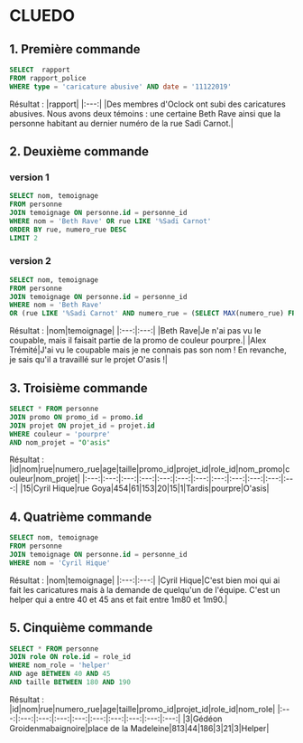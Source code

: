 # CLUEDO

## 1. Première commande

```sql
SELECT  rapport
FROM rapport_police
WHERE type = 'caricature abusive' AND date = '11122019'
```

Résultat :
|rapport|
|:---:|
|Des membres d'Oclock ont subi des caricatures abusives. Nous avons deux témoins : une certaine Beth Rave ainsi que la personne habitant au dernier numéro de la rue Sadi Carnot.|

## 2. Deuxième commande

### version 1

```sql
SELECT nom, temoignage
FROM personne
JOIN temoignage ON personne.id = personne_id
WHERE nom = 'Beth Rave' OR rue LIKE '%Sadi Carnot'
ORDER BY rue, numero_rue DESC
LIMIT 2
```

### version 2

```sql
SELECT nom, temoignage
FROM personne
JOIN temoignage ON personne.id = personne_id
WHERE nom = 'Beth Rave'
OR (rue LIKE '%Sadi Carnot' AND numero_rue = (SELECT MAX(numero_rue) FROM personne WHERE rue LIKE "%Sadi%"))
```

Résultat :
|nom|temoignage|
|:---:|:---:|
|Beth Rave|Je n'ai pas vu le coupable, mais il faisait partie de la promo de couleur pourpre.|
|Alex Trémité|J'ai vu le coupable mais je ne connais pas son nom ! En revanche, je sais qu'il a travaillé sur le projet O'asis !|

## 3. Troisième commande

```sql
SELECT * FROM personne
JOIN promo ON promo_id = promo.id
JOIN projet ON projet_id = projet.id
WHERE couleur = 'pourpre'
AND nom_projet = "O'asis"
```

Résultat :
|id|nom|rue|numero_rue|age|taille|promo_id|projet_id|role_id|nom_promo|couleur|nom_projet|
|:---:|:---:|:---:|:---:|:---:|:---:|:---:|:---:|:---:|:---:|:---:|:---:|
|15|Cyril Hique|rue Goya|454|61|153|20|15|1|Tardis|pourpre|O'asis|

## 4. Quatrième commande

```sql
SELECT nom, temoignage
FROM personne
JOIN temoignage ON personne.id = personne_id
WHERE nom = 'Cyril Hique'
```

Résultat :
|nom|temoignage|
|:---:|:---:|
|Cyril Hique|C'est bien moi qui ai fait les caricatures mais à la demande de quelqu'un de l'équipe. C'est un helper qui a entre 40 et 45 ans et fait entre 1m80 et 1m90.|

## 5. Cinquième commande

```sql
SELECT * FROM personne
JOIN role ON role.id = role_id
WHERE nom_role = 'helper'
AND age BETWEEN 40 AND 45
AND taille BETWEEN 180 AND 190
```

Résultat :
|id|nom|rue|numero_rue|age|taille|promo_id|projet_id|role_id|nom_role|
|:---:|:---:|:---:|:---:|:---:|:---:|:---:|:---:|:---:|:---:|
|3|Gédéon Groidenmabaignoire|place de la Madeleine|813|44|186|3|21|3|Helper|
